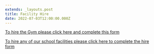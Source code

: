```yaml
---
extends: _layouts.post
title: Facility Hire
date: 2022-07-03T12:00:00.000Z
---
```

[To hire the Gym please click here and complete this form](https://forms.gle/wkJgk3ZaEC9BvR8g9)

[ To hire any of our school facilities please click here to complete the hire form](https://forms.gle/TbBoiN3tZLZ9isap8)
